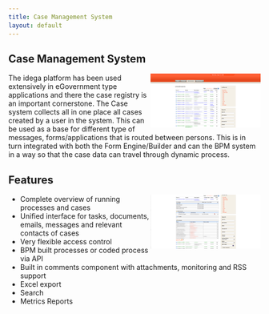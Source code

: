 ```yaml
---
title: Case Management System
layout: default
---
```


Case Management System
----------------------

<a style="float:right" href="images/case1.png"><img src="images/case1-sm.png"/></a>

The idega platform has been used extensively in eGovernment type applications and there the case registry is an important cornerstone. The Case system collects all in one place all cases created by a user in the system. This can be used as a base for different type of messages, forms/applications that is routed between persons. This is in turn integrated with both the Form Engine/Builder and can the BPM system in a way so that the case data can travel through dynamic process.

Features
------------

<a style="float:right" href="images/case2.png"><img src="images/case2-sm.png"/></a>

 * Complete overview of running processes and cases
 * Unified interface for tasks, documents, emails, messages and relevant contacts of cases
 * Very flexible access control
 * BPM built processes or coded process via API
 * Built in comments component with attachments, monitoring and RSS support
 * Excel export
 * Search
 * Metrics Reports